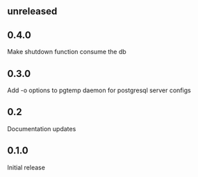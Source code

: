 unreleased
----------

0.4.0
-----
Make shutdown function consume the db

0.3.0
-----
Add -o options to pgtemp daemon for postgresql server configs

0.2
---
Documentation updates

0.1.0
-----
Initial release
